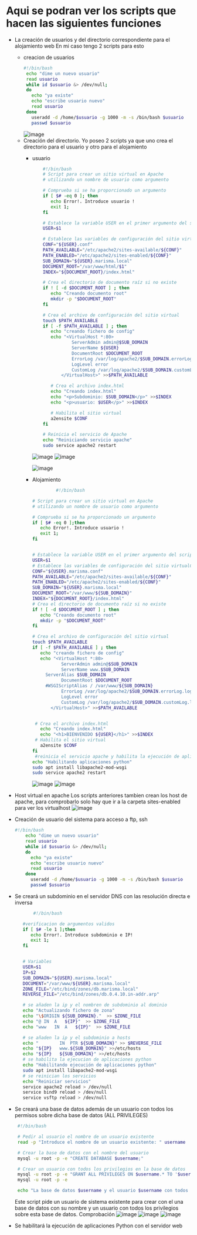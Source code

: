 # Aqui se podran ver los scripts que hacen las siguientes funciones
- La creación de usuarios y del directorio correspondiente para el alojamiento web
En mi caso tengo 2 scripts para esto
  - creacion de usuarios
     ```bash
     #!/bin/bash
      echo "dime un nuevo usuario"
      read usuario
      while id $usuario &> /dev/null;
      do
        echo "ya existe"
        echo "escribe usuario nuevo"
        read usuario
      done
        useradd -d /home/$usuario -g 1000 -m -s /bin/bash $usuario
        passwd $usuario
    ```
    ![image](https://user-images.githubusercontent.com/91255763/220192553-d5e07669-dedb-43d6-b43e-efff32cb8aae.png)
   - Creación del directorio.
      Yo poseo 2 scripts ya que uno crea el directorio para el usuario y otro para el alojamiento
      - usuario 
        ```bash
            #!/bin/bash
            # Script para crear un sitio virtual en Apache
            # utilizando un nombre de usuario como argumento

            # Comprueba si se ha proporcionado un argumento
            if [ $# -eq 0 ]; then
               echo Error!. Introduce usuario !
               exit 1;
            fi

            # Establece la variable USER en el primer argumento del script
            USER=$1

            # Establece las variables de configuración del sitio virtual
            CONF="${USER}.conf"
            PATH_AVAILABLE="/etc/apache2/sites-available/${CONF}"
            PATH_ENABLED="/etc/apache2/sites-enabled/${CONF}"
            SUB_DOMAIN="${USER}.marisma.local"
            DOCUMENT_ROOT="/var/www/html/$1"
            INDEX="${DOCUMENT_ROOT}/index.html"

            # Crea el directorio de documento raíz si no existe
            if ! [ -d $DOCUMENT_ROOT ] ; then
               echo "Creando documento root"
               mkdir -p "$DOCUMENT_ROOT"
            fi

            # Crea el archivo de configuración del sitio virtual
            touch $PATH_AVAILABLE
            if [ -f $PATH_AVAILABLE ] ; then
               echo "creando fichero de config"
               echo "<VirtualHost *:80>
                       ServerAdmin admin@$SUB_DOMAIN
                       ServerName ${USER}
                       DocumentRoot $DOCUMENT_ROOT
                       ErrorLog /var/log/apache2/$SUB_DOMAIN.errorLog.log
                       LogLevel error
                       CustomLog /var/log/apache2/$SUB_DOMAIN.customLog.log combined
                   </VirtualHost>" >>$PATH_AVAILABLE

               # Crea el archivo index.html
               echo "Creando index.html"
               echo "<p>Subdominio: $SUB_DOMAIN</p>" >>$INDEX
               echo "<p>usuario: $USER</p>" >>$INDEX

               # Habilita el sitio virtual
               a2ensite $CONF
            fi

            # Reinicia el servicio de Apache
            echo "Reiniciando servicio apache"
            sudo service apache2 restart
        ```
        ![image](https://user-images.githubusercontent.com/91255763/220300234-3f9b10ad-80b3-4bcd-9d05-e06863fdc2b3.png)
        ![image](https://user-images.githubusercontent.com/91255763/220303872-c5cda4a7-59e5-48b1-bc53-a7d760508cb0.png)

        ![image](https://user-images.githubusercontent.com/91255763/220300362-5f2c271f-5059-4d05-81ac-28273c7937cd.png)


      - Alojamiento
        ```bash
                 #!/bin/bash

        # Script para crear un sitio virtual en Apache
        # utilizando un nombre de usuario como argumento

        # Comprueba si se ha proporcionado un argumento
        if [ $# -eq 0 ];then
           echo Error!. Introduce usuario !
           exit 1;
        fi


        # Establece la variable USER en el primer argumento del script
        USER=$1
        # Establece las variables de configuración del sitio virtualCONF="${USER}.marisma.conf"
        CONF="${USER}.marisma.conf"
        PATH_AVAILABLE="/etc/apache2/sites-available/${CONF}"
        PATH_ENABLED="/etc/apache2/sites-enabled/${CONF}"
        SUB_DOMAIN="${USER}.marisma.local"
        DOCUMENT_ROOT="/var/www/${SUB_DOMAIN}"
        INDEX="${DOCUMENT_ROOT}/index.html"
        # Crea el directorio de documento raíz si no existe
        if ! [ -d $DOCUMENT_ROOT ] ; then
           echo "Creando documento root"
           mkdir -p "$DOCUMENT_ROOT"
        fi

        # Crea el archivo de configuración del sitio virtual
        touch $PATH_AVAILABLE
        if [ -f $PATH_AVAILABLE ] ; then
           echo "creando fichero de config"
           echo "<VirtualHost *:80>
                   ServerAdmin admin@$SUB_DOMAIN
                   ServerName www.$SUB_DOMAIN
             ServerAlias $SUB_DOMAIN
                   DocumentRoot $DOCUMENT_ROOT
             #WSGIScriptAlias / /var/www/${SUB_DOMAIN} 
                   ErrorLog /var/log/apache2/$SUB_DOMAIN.errorLog.log
                   LogLevel error
                   CustomLog /var/log/apache2/$SUB_DOMAIN.customLog.log combined
               </VirtualHost>" >>$PATH_AVAILABLE


         # Crea el archivo index.html
           echo "Creando index.html"
           echo "<h1>BIENVENIDO ${USER}</h1>" >>$INDEX
         # Habilita el sitio virtual
           a2ensite $CONF
        fi
         #reinicia el servicio apache y habilita la ejecución de aplicaciones python
        echo "Habilitando aplicaciones python"
        sudo apt install libapache2-mod-wsgi
        sudo service apache2 restart
        ```
          ![image](https://user-images.githubusercontent.com/91255763/220302183-141a9ffe-0254-478b-91e1-7d9d62ec3d61.png)
         ![image](https://user-images.githubusercontent.com/91255763/220303574-91bf551a-9d24-454a-bc8c-7dc9e065a8a0.png)
- Host virtual en apache
  Los scripts anteriores tambien crean los host de apache, para comprobarlo solo hay que ir a la carpeta sites-enabled para ver los virtualhost
  ![image](https://user-images.githubusercontent.com/91255763/220304597-b355d984-ec71-4b5d-96d7-f281d3bf8881.png)
- Creación de usuario del sistema para acceso a ftp, ssh
  ```bash
  #!/bin/bash
      echo "dime un nuevo usuario"
      read usuario
      while id $usuario &> /dev/null;
      do
        echo "ya existe"
        echo "escribe usuario nuevo"
        read usuario
      done
        useradd -d /home/$usuario -g 1000 -m -s /bin/bash $usuario
        passwd $usuario
  ```
- Se creará un subdominio en el servidor DNS con las resolución directa e inversa
   ```bash
          #!/bin/bash

      #verificacion de argumentos validos
      if [ $# -le 1 ];then
         echo Error!. Introduce subdominio e IP!
         exit 1;
      fi


      # Variables
      USER=$1
      IP=$2
      SUB_DOMAIN="${USER}.marisma.local"
      DOCUMENT="/var/www/${USER}.marisma.local"
      ZONE_FILE="/etc/bind/zones/db.marisma.local"
      REVERSE_FILE="/etc/bind/zones/db.0.4.10.in-addr.arp"

      # se añaden la ip y el nombren de subdominio al dominio 
      echo "Actualizando fichero de zona"
      echo "\$ORIGIN ${SUB_DOMAIN}."  >> $ZONE_FILE
      echo "@ IN  A   ${IP}"  >> $ZONE_FILE
      echo "www   IN  A   ${IP}"  >> $ZONE_FILE

      # se añaden la ip y el subdominio a hosts
      echo "		IN	PTR	${SUB_DOMAIN}" >> $REVERSE_FILE
      echo "${IP}	www.${SUB_DOMAIN}" >>/etc/hosts
      echo "${IP}	${SUB_DOMAIN}" >>/etc/hosts
      # se habilita la ejecucion de aplicaciones python
      echo "Habilitando ejecución de aplicaciones python"
      sudo apt install libapache2-mod-wsgi
      # se reinician los servicios
      echo "Reiniciar servicios"
      service apache2 reload > /dev/null
      service bind9 reload > /dev/null
      service vsftp reload > /dev/null

   ```
- Se creará una base de datos además de un usuario con todos los permisos sobre dicha base de datos (ALL PRIVILEGES)
     ```bash
      #!/bin/bash

      # Pedir al usuario el nombre de un usuario existente
      read -p "Introduce el nombre de un usuario existente: " username

      # Crear la base de datos con el nombre del usuario
      mysql -u root -p -e "CREATE DATABASE $username;"

      # Crear un usuario con todos los privilegios en la base de datos
      mysql -u root -p -e "GRANT ALL PRIVILEGES ON $username.* TO '$username'@'localhost' IDENTIFIED BY 'password';"
      mysql -u root -p -e 

      echo "La base de datos $username y el usuario $username con todos los privilegios se han creado correctamente."
     ```
    Este script pide  un usuario de sistema existente para crear con el una base de datos con su nombre y un usuario con todos los privilegios sobre esta base de datos.
    Comprobación
    ![image](https://user-images.githubusercontent.com/91255763/220886543-d537840c-6551-4466-b00d-d9a761cbab55.png)
    ![image](https://user-images.githubusercontent.com/91255763/220886706-934343c1-fdd5-4c68-89f4-9c0d9d8722e2.png)
    ![image](https://user-images.githubusercontent.com/91255763/220887081-6a2d43c2-6597-4503-b719-9dff8be9a27b.png)

- Se habilitará la ejecución de aplicaciones Python con el servidor web
